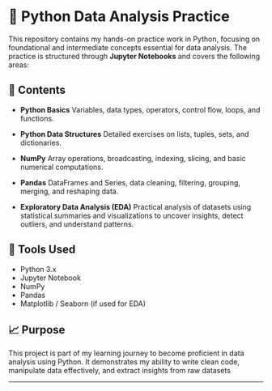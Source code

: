 # 🐍 Python Data Analysis Practice

This repository contains my hands-on practice work in Python, focusing on foundational and intermediate concepts essential for data analysis. The practice is structured through **Jupyter Notebooks** and covers the following areas:

## 📘 Contents

* **Python Basics**
  Variables, data types, operators, control flow, loops, and functions.

* **Python Data Structures**
  Detailed exercises on lists, tuples, sets, and dictionaries.

* **NumPy**
  Array operations, broadcasting, indexing, slicing, and basic numerical computations.

* **Pandas**
  DataFrames and Series, data cleaning, filtering, grouping, merging, and reshaping data.

* **Exploratory Data Analysis (EDA)**
  Practical analysis of datasets using statistical summaries and visualizations to uncover insights, detect outliers, and understand patterns.

## 📂 Tools Used

* Python 3.x
* Jupyter Notebook
* NumPy
* Pandas
* Matplotlib / Seaborn (if used for EDA)

## 📈 Purpose

This project is part of my learning journey to become proficient in data analysis using Python. It demonstrates my ability to write clean code, manipulate data effectively, and extract insights from raw datasets

---

